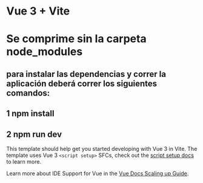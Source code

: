 # Vue 3 + Vite

# Se comprime sin la carpeta node_modules 
## para instalar las dependencias y correr la aplicación deberá correr los siguientes comandos: 
## 1 npm install
## 2 npm run dev

This template should help get you started developing with Vue 3 in Vite. The template uses Vue 3 `<script setup>` SFCs, check out the [script setup docs](https://v3.vuejs.org/api/sfc-script-setup.html#sfc-script-setup) to learn more.

Learn more about IDE Support for Vue in the [Vue Docs Scaling up Guide](https://vuejs.org/guide/scaling-up/tooling.html#ide-support).
